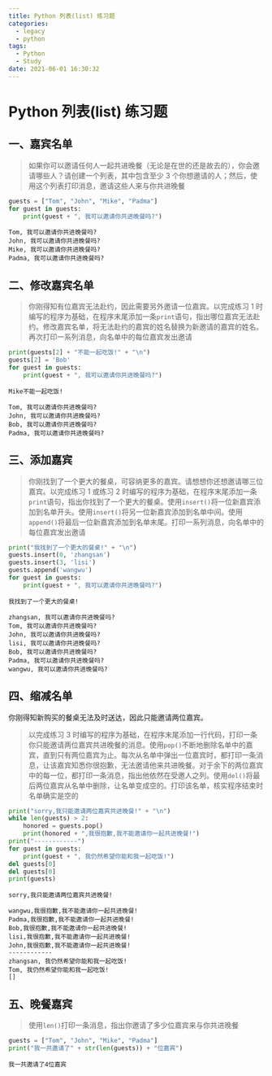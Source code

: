 ```yaml
---
title: Python 列表(list) 练习题
categories:
  - legacy
  - python
tags:
  - Python
  - Study
date: 2021-06-01 16:30:32
---
```


# Python 列表(list) 练习题
## 一、嘉宾名单

> 如果你可以邀请任何人一起共进晚餐（无论是在世的还是故去的），你会邀请哪些人？请创建一个列表，其中包含至少 3 个你想邀请的人；然后，使用这个列表打印消息，邀请这些人来与你共进晚餐

```python
guests = ["Tom", "John", "Mike", "Padma"]
for guest in guests:
    print(guest + ", 我可以邀请你共进晚餐吗?")
```

```shell 
Tom, 我可以邀请你共进晚餐吗?
John, 我可以邀请你共进晚餐吗?
Mike, 我可以邀请你共进晚餐吗?
Padma, 我可以邀请你共进晚餐吗?
```

## 二、修改嘉宾名单
> 你刚得知有位嘉宾无法赴约，因此需要另外邀请一位嘉宾。以完成练习 1 时编写的程序为基础，在程序末尾添加一条`print`语句，指出哪位嘉宾无法赴约。修改嘉宾名单，将无法赴约的嘉宾的姓名替换为新邀请的嘉宾的姓名。再次打印一系列消息，向名单中的每位嘉宾发出邀请

```python
print(guests[2] + "不能一起吃饭!" + "\n")
guests[2] = 'Bob'
for guest in guests:
    print(guest + ", 我可以邀请你共进晚餐吗?")
```

```shell
Mike不能一起吃饭!

Tom, 我可以邀请你共进晚餐吗?
John, 我可以邀请你共进晚餐吗?
Bob, 我可以邀请你共进晚餐吗?
Padma, 我可以邀请你共进晚餐吗?
```

## 三、添加嘉宾
> 你刚找到了一个更大的餐桌，可容纳更多的嘉宾。请想想你还想邀请哪三位嘉宾。以完成练习 1 或练习 2 时编写的程序为基础，在程序末尾添加一条`print`语句，指出你找到了一个更大的餐桌。使用`insert()`将一位新嘉宾添加到名单开头。使用`insert()`将另一位新嘉宾添加到名单中间。使用`append()`将最后一位新嘉宾添加到名单末尾。打印一系列消息，向名单中的每位嘉宾发出邀请

```python
print("我找到了一个更大的餐桌!" + "\n")
guests.insert(0, 'zhangsan')
guests.insert(3, 'lisi')
guests.append('wangwu')
for guest in guests:
    print(guest + ", 我可以邀请你共进晚餐吗?")
```

```shell
我找到了一个更大的餐桌!

zhangsan, 我可以邀请你共进晚餐吗?
Tom, 我可以邀请你共进晚餐吗?
John, 我可以邀请你共进晚餐吗?
lisi, 我可以邀请你共进晚餐吗?
Bob, 我可以邀请你共进晚餐吗?
Padma, 我可以邀请你共进晚餐吗?
wangwu, 我可以邀请你共进晚餐吗?
```

## 四、缩减名单
你刚得知新购买的餐桌无法及时送达，因此只能邀请两位嘉宾。
> 以完成练习 3 时编写的程序为基础，在程序末尾添加一行代码，打印一条你只能邀请两位嘉宾共进晚餐的消息。使用`pop()`不断地删除名单中的嘉宾，直到只有两位嘉宾为止。每次从名单中弹出一位嘉宾时，都打印一条消息，让该嘉宾知悉你很抱歉，无法邀请他来共进晚餐。对于余下的两位嘉宾中的每一位，都打印一条消息，指出他依然在受邀人之列。使用`del()`将最后两位嘉宾从名单中删除，让名单变成空的。打印该名单，核实程序结束时名单确实是空的

```python
print("sorry,我只能邀请两位嘉宾共进晚餐!" + "\n")
while len(guests) > 2:
    honored = guests.pop()
    print(honored + ",我很抱歉,我不能邀请你一起共进晚餐!")
print("------------")
for guest in guests:
    print(guest + ", 我仍然希望你能和我一起吃饭!")
del guests[0]
del guests[0]
print(guests)
```

```shell
sorry,我只能邀请两位嘉宾共进晚餐!

wangwu,我很抱歉,我不能邀请你一起共进晚餐!
Padma,我很抱歉,我不能邀请你一起共进晚餐!
Bob,我很抱歉,我不能邀请你一起共进晚餐!
lisi,我很抱歉,我不能邀请你一起共进晚餐!
John,我很抱歉,我不能邀请你一起共进晚餐!
------------
zhangsan, 我仍然希望你能和我一起吃饭!
Tom, 我仍然希望你能和我一起吃饭!
[]
```

## 五、晚餐嘉宾
> 使用`len()`打印一条消息，指出你邀请了多少位嘉宾来与你共进晚餐

```python
guests = ["Tom", "John", "Mike", "Padma"]
print("我一共邀请了" + str(len(guests)) + "位嘉宾")
```

```shell
我一共邀请了4位嘉宾
```